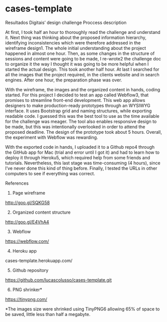 cases-template
==============

Resultados Digitais’ design challenge
Proccess description

At first, I took half an hour to thoroughly read the challenge and understand it. Next thing was thinking about the proposed information hierarchy, identifying inconsistencies which were therefore addressed in the wireframe design1. The whole initial understanding about the project happened in almost one hour. Then, as some changes in the structure of sessions and content were going to be made, I re-wrote2 the challenge doc to organize it the way I thought it was going to be more helpful when I started the actual design. This took another half hour. At last I searched for all the images that the project required, in the clients website and in search engines. After one hour, the preparation phase was over.

With the wireframe, the images and the organized content in hands, coding started. For this project I decided to test an app called Webflow3, that promises to streamline front-end development. This web app allows designers to make production-ready prototypes through an WYSIWYG interface. It uses Bootstrap grid and naming structures, while exporting readable code. I guessed this was the best tool to use as the time available for the challenge was meager. The tool also enables responsive design to be made, but this was intentionally overlooked in order to attend the proposed deadline. The design of the prototype took about 5 hours. Overall, the experiment with Webflow was rewarding.

With the exported code in hands, I uploaded it to a Github repo4 through the GitHub app for Mac (trial and error until I got it) and had to learn how to deploy it through Heroku5, which required help from some friends and tutorials. Nevertheless, this last stage was time-consuming (4 hours), since I’ve never done this kind of thing before. Finally, I tested the URLs in other computers to see if everything was correct.


References

1. Page wireframe

http://goo.gl/SQKG58

2. Organized content structure

http://goo.gl/E4VhA4

3. Webflow

https://webflow.com/

4. Heroku app

cases-template.herokuapp.com/

5. Github repository

https://github.com/lucascolusso/cases-template.git

6. PNG shrinker*

https://tinypng.com/

*The images size were shrinked using TinyPNG6 allowing 65% of space to be saved, little less than half a megabyte.


